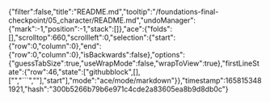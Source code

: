 {"filter":false,"title":"README.md","tooltip":"/foundations-final-checkpoint/05_character/README.md","undoManager":{"mark":-1,"position":-1,"stack":[]},"ace":{"folds":[],"scrolltop":660,"scrollleft":0,"selection":{"start":{"row":0,"column":0},"end":{"row":0,"column":0},"isBackwards":false},"options":{"guessTabSize":true,"useWrapMode":false,"wrapToView":true},"firstLineState":{"row":46,"state":["githubblock",[],["","```",""],"start"],"mode":"ace/mode/markdown"}},"timestamp":1658153481921,"hash":"300b5266b79b6e971c4cde2a83605ea8b9d8db0c"}